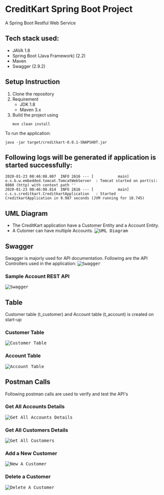 # CreditKart Spring Boot Project

A Spring Boot Restful Web Service 

## Tech stack used: 
* JAVA 1.8
* Spring Boot (Java Framework) (2.2)
* Maven
* Swagger (2.9.2)

## Setup Instruction
1. Clone the repository
2. Requirement
    - JDK 1.8
    - Maven 3.x
3. Build the project using 
   ```
   mvn clean install
   ```
   
To run the application:
   ```
   java -jar target/creditkart-0.0.1-SNAPSHOT.jar
   ```
   
## Following logs will be generated if application is started successfully:
```
2020-01-23 00:46:08.807  INFO 2616 --- [           main] o.s.b.w.embedded.tomcat.TomcatWebServer  : Tomcat started on port(s): 8080 (http) with context path ''
2020-01-23 00:46:08.814  INFO 2616 --- [           main] c.s.s.creditkart.CreditkartApplication   : Started CreditkartApplication in 9.987 seconds (JVM running for 10.745)
```
## UML Diagram
* The CreditKart application have a Customer Entity and a Account Entity.
* A Cutomer can have multiple Accounts.
<kbd>![UML Diagram](https://github.com/upasana05ghosh/Spring-Boot-Project/blob/master/creditkart/Images/01UML.png)

## Swagger
Swagger is majorly used for API documentation. Following are the API Controllers used in the application:
<kbd>![Swagger](https://github.com/upasana05ghosh/Spring-Boot-Project/blob/master/creditkart/Images/02Swagger.png)
### Sample Account REST API
<kbd>![Swagger](https://github.com/upasana05ghosh/Spring-Boot-Project/blob/master/creditkart/Images/03AccountRestController.png)

## Table
Customer table (t_customer) and Account table (t_account) is created on start-up
### Customer Table
<kbd>![Customer Table](https://github.com/upasana05ghosh/Spring-Boot-Project/blob/master/creditkart/Images/04CustomeTable.png)
### Account Table
<kbd>![Account Table](https://github.com/upasana05ghosh/Spring-Boot-Project/blob/master/creditkart/Images/05AccountTable.png)

## Postman Calls
Following postman calls are used to verify and test the API's
### Get All Accounts Details
<kbd>![Get All Accounts Details](https://github.com/upasana05ghosh/Spring-Boot-Project/blob/master/creditkart/Images/06GetAllAccountPostman.png)

### Get All Customers Details
<kbd>![Get All Customers](https://github.com/upasana05ghosh/Spring-Boot-Project/blob/master/creditkart/Images/07GetAllCustomer.png)

### Add a New Customer
<kbd>![New A Customer](https://github.com/upasana05ghosh/Spring-Boot-Project/blob/master/creditkart/Images/08NewCustomer.png)

### Delete a Customer
<kbd>![Delete A Customer](https://github.com/upasana05ghosh/Spring-Boot-Project/blob/master/creditkart/Images/09DeleteCustomer.png)
